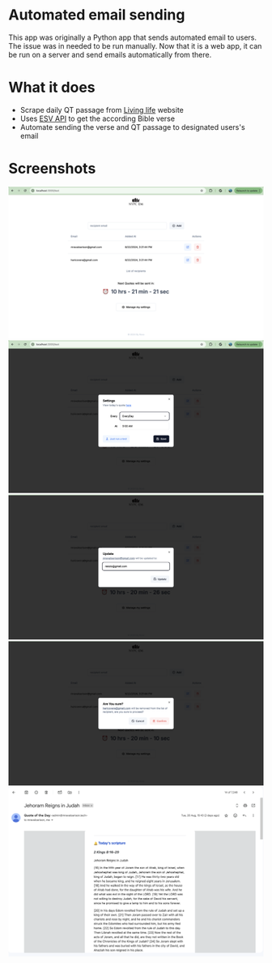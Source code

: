 # Automated email sending

This app was originally a Python app that sends automated email to users. The issue was in needed to be run manually. Now that it is a web app, it can be run on a server and send emails automatically from there.

# What it does

-   Scrape daily QT passage from [Living life](https://www.duranno.com/livinglife/qt/) website
-   Uses [ESV API](https://api.esv.org/docs/) to get the according Bible verse
-   Automate sending the verse and QT passage to designated users's email

# Screenshots

![screen one](public/screen_one.png)
![screen two](public/screen_two.png)
![screen three](public/screen_three.png)
![screen four](public/screen_four.png)
![screen five](public/screen_five.png)
